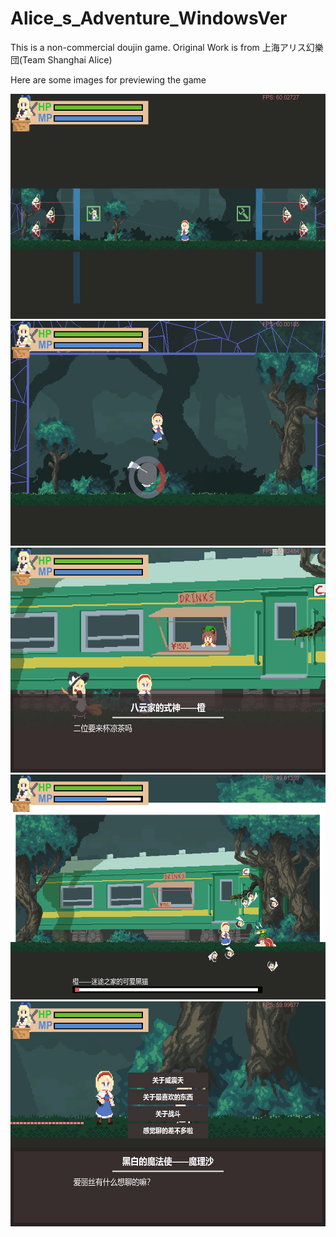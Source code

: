 # Alice_s_Adventure_WindowsVer
This is a non-commercial doujin game. Original Work is from 上海アリス幻樂団(Team Shanghai Alice)


Here are some images for previewing the game

<img src="https://github.com/Yupeng-2001/Alice_s_Adventure_WindowsVer/blob/main/preview_graphs/3.png" width="576" height="360" />
<img src="https://github.com/Yupeng-2001/Alice_s_Adventure_WindowsVer/blob/main/preview_graphs/4.png" width="576" height="360" />
<img src="https://github.com/Yupeng-2001/Alice_s_Adventure_WindowsVer/blob/main/preview_graphs/1.png" width="576" height="360" />
<img src="https://github.com/Yupeng-2001/Alice_s_Adventure_WindowsVer/blob/main/preview_graphs/2.png" width="576" height="360" />
<img src="https://github.com/Yupeng-2001/Alice_s_Adventure_WindowsVer/blob/main/preview_graphs/5.png" width="576" height="360" />
